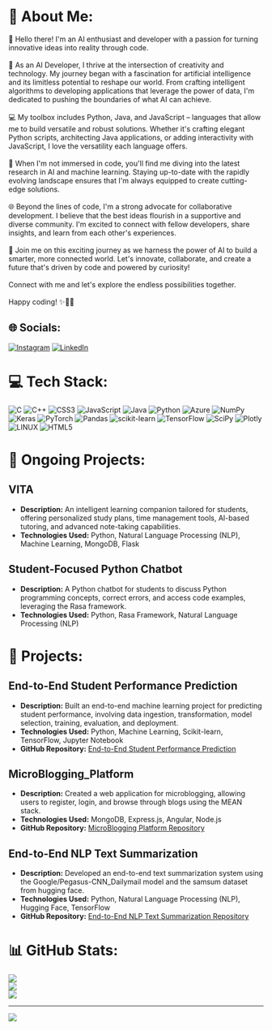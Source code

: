 # 💫 About Me:
👋 Hello there! I'm an AI enthusiast and developer with a passion for turning innovative ideas into reality through code.<br><br>🌟 As an AI Developer, I thrive at the intersection of creativity and technology. My journey began with a fascination for artificial intelligence and its limitless potential to reshape our world. From crafting intelligent algorithms to developing applications that leverage the power of data, I'm dedicated to pushing the boundaries of what AI can achieve.<br><br>💻 My toolbox includes Python, Java, and JavaScript – languages that allow me to build versatile and robust solutions. Whether it's crafting elegant Python scripts, architecting Java applications, or adding interactivity with JavaScript, I love the versatility each language offers.<br><br>🧠 When I'm not immersed in code, you'll find me diving into the latest research in AI and machine learning. Staying up-to-date with the rapidly evolving landscape ensures that I'm always equipped to create cutting-edge solutions.<br><br>🌐 Beyond the lines of code, I'm a strong advocate for collaborative development. I believe that the best ideas flourish in a supportive and diverse community. I'm excited to connect with fellow developers, share insights, and learn from each other's experiences.<br><br>🚀 Join me on this exciting journey as we harness the power of AI to build a smarter, more connected world. Let's innovate, collaborate, and create a future that's driven by code and powered by curiosity!<br><br>Connect with me and let's explore the endless possibilities together.<br><br>Happy coding! ✨🤖🚀


## 🌐 Socials:
[![Instagram](https://img.shields.io/badge/Instagram-%23E4405F.svg?logo=Instagram&logoColor=white)](https://instagram.com/https://www.instagram.com/ritesh_yennuwar/) [![LinkedIn](https://img.shields.io/badge/LinkedIn-%230077B5.svg?logo=linkedin&logoColor=white)](https://linkedin.com/in/riteshyennuwar/) 

# 💻 Tech Stack:
![C](https://img.shields.io/badge/c-%2300599C.svg?style=for-the-badge&logo=c&logoColor=white) ![C++](https://img.shields.io/badge/c++-%2300599C.svg?style=for-the-badge&logo=c%2B%2B&logoColor=white) ![CSS3](https://img.shields.io/badge/css3-%231572B6.svg?style=for-the-badge&logo=css3&logoColor=white) ![JavaScript](https://img.shields.io/badge/javascript-%23323330.svg?style=for-the-badge&logo=javascript&logoColor=%23F7DF1E) ![Java](https://img.shields.io/badge/java-%23ED8B00.svg?style=for-the-badge&logo=java&logoColor=white) ![Python](https://img.shields.io/badge/python-3670A0?style=for-the-badge&logo=python&logoColor=ffdd54) ![Azure](https://img.shields.io/badge/azure-%230072C6.svg?style=for-the-badge&logo=azure-devops&logoColor=white) ![NumPy](https://img.shields.io/badge/numpy-%23013243.svg?style=for-the-badge&logo=numpy&logoColor=white) ![Keras](https://img.shields.io/badge/Keras-%23D00000.svg?style=for-the-badge&logo=Keras&logoColor=white) ![PyTorch](https://img.shields.io/badge/PyTorch-%23EE4C2C.svg?style=for-the-badge&logo=PyTorch&logoColor=white) ![Pandas](https://img.shields.io/badge/pandas-%23150458.svg?style=for-the-badge&logo=pandas&logoColor=white) ![scikit-learn](https://img.shields.io/badge/scikit--learn-%23F7931E.svg?style=for-the-badge&logo=scikit-learn&logoColor=white) ![TensorFlow](https://img.shields.io/badge/TensorFlow-%23FF6F00.svg?style=for-the-badge&logo=TensorFlow&logoColor=white) ![SciPy](https://img.shields.io/badge/SciPy-%230C55A5.svg?style=for-the-badge&logo=scipy&logoColor=%white) ![Plotly](https://img.shields.io/badge/Plotly-%233F4F75.svg?style=for-the-badge&logo=plotly&logoColor=white) ![LINUX](https://img.shields.io/badge/Linux-FCC624?style=for-the-badge&logo=linux&logoColor=black) ![HTML5](https://img.shields.io/badge/html5-%23E34F26.svg?style=for-the-badge&logo=html5&logoColor=white)
# 🚀 Ongoing Projects:

## VITA
- **Description:** An intelligent learning companion tailored for students, offering personalized study plans, time management tools, AI-based tutoring, and advanced note-taking capabilities.
- **Technologies Used:** Python, Natural Language Processing (NLP), Machine Learning, MongoDB, Flask

## Student-Focused Python Chatbot
- **Description:** A Python chatbot for students to discuss Python programming concepts, correct errors, and access code examples, leveraging the Rasa framework.
- **Technologies Used:** Python, Rasa Framework, Natural Language Processing (NLP)

# 🚀 Projects:

## End-to-End Student Performance Prediction
- **Description:** Built an end-to-end machine learning project for predicting student performance, involving data ingestion, transformation, model selection, training, evaluation, and deployment.
- **Technologies Used:** Python, Machine Learning, Scikit-learn, TensorFlow, Jupyter Notebook
- **GitHub Repository:** [End-to-End Student Performance Prediction](https://github.com/RiteshYennuwar/ETE_student_project)


## MicroBlogging_Platform
- **Description:** Created a web application for microblogging, allowing users to register, login, and browse through blogs using the MEAN stack.
- **Technologies Used:** MongoDB, Express.js, Angular, Node.js
- **GitHub Repository:** [MicroBlogging Platform Repository](https://github.com/RiteshYennuwar/MicroBlogging_Platform)

## End-to-End NLP Text Summarization
- **Description:** Developed an end-to-end text summarization system using the Google/Pegasus-CNN_Dailymail model and the samsum dataset from hugging face.
- **Technologies Used:** Python, Natural Language Processing (NLP), Hugging Face, TensorFlow
- **GitHub Repository:** [End-to-End NLP Text Summarization Repository](https://github.com/RiteshYennuwar/ETE_NLP_Text_Summarization)

# 📊 GitHub Stats:
![](https://github-readme-stats.vercel.app/api?username=RiteshYennuwar&theme=dark&hide_border=false&include_all_commits=false&count_private=false)<br/>
![](https://github-readme-streak-stats.herokuapp.com/?user=RiteshYennuwar&theme=dark&hide_border=false)<br/>
![](https://github-readme-stats.vercel.app/api/top-langs/?username=RiteshYennuwar&theme=dark&hide_border=false&include_all_commits=false&count_private=false&layout=compact)

---
[![](https://visitcount.itsvg.in/api?id=RiteshYennuwar&icon=0&color=0)](https://visitcount.itsvg.in)

<!-- Proudly created with GPRM ( https://gprm.itsvg.in ) -->
